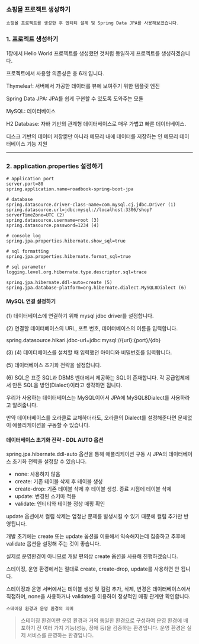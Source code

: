 ### 쇼핑몰 프로젝트 생성하기

```
쇼핑몰 프로젝트를 생성한 후 엔티티 설계 및 Spring Data JPA를 사용해보겠습니다.
```

### 1. 프로젝트 생성하기

1장에서 Hello World 프로젝트를 생성했던 것처럼 동일하게 프로젝트를 생성하겠습니다.

프로젝트에서 사용할 의존성은 총 6개 입니다.

Thymeleaf: 서버에서 가공한 데이터를 뷰에 보여주기 위한 템플릿 엔진

Spring Data JPA: JPA를 쉽게 구현할 수 있도록 도와주는 모듈

MySQL: 데이터베이스

H2 Database: 자바 기반의 관계형 데이터베이스로 매우 가볍고 빠른 데이터베이스.

디스크 기반의 데이터 저장뿐만 아니라 메모리 내에 데이터를 저장하는 인 메모리 데이터베이스 기능 지원

---

### 2. application.properties 설정하기

```
# application port
server.port=80
spring.application.name=roadbook-spring-boot-jpa

# database
spring.datasource.driver-class-name=com.mysql.cj.jdbc.Driver (1)
spring.datasource.url=jdbc:mysql://localhost:3306/shop?serverTimeZone=UTC (2)
spring.datasource.username=root (3)
spring.datasource.password=1234 (4)

# console log
spring.jpa.properties.hibernate.show_sql=true

# sql formatting
spring.jpa.properties.hibernate.format_sql=true

# sql parameter
logging.level.org.hibernate.type.descriptor.sql=trace

spring.jpa.hibernate.ddl-auto=create (5)
spring.jpa.database-platform=org.hibernate.dialect.MySQL8Dialect (6)
```

#### MySQL 연결 설정하기

(1) 데이터베이스에 연결하기 위해 mysql jdbc driver를 설정합니다.

(2) 연결할 데이터베이스의 URL, 포트 번호, 데이터베이스의 이름을 입력합니다.

spring.datasource.hikari.jdbc-url=jdbc:mysql://{url}:{port}/{db}

(3) (4) 데이터베이스를 설치할 때 입력했던 아이디와 비밀번호를 입력합니다.

(5) 데이터베이스 초기화 전략을 설정합니다.

(6) SQL은 표준 SQL과 DBMS 벤더에서 제공하는 SQL이 존재합니다. 각 공급업체에서 만든 SQL을 방언(Dialect)이라고 생각하면 됩니다.

우리가 사용하는 데이터베이스는 MySQL이어서 JPA에 MySQL8Dialect를 사용하라고 알려줍니다.

만약 데이터베이스를 오라클로 교체하더라도, 오라클의 Dialect를 설정해준다면 문제없이 애플리케이션을 구동할 수 있습니다.

#### 데이터베이스 초기화 전략 - DDL AUTO 옵션

spring.jpa.hibernate.ddl-auto 옵션을 통해 애플리케이션 구동 시 JPA의 데이터베이스 초기화 전략을 설정할 수 있습니다.

* none: 사용하지 않음
* create: 기존 테이블 삭제 후 테이블 생성
* create-drop: 기존 테이블 삭제 후 테이블 생성. 종료 시점에 테이블 삭제
* update: 변경된 스키마 적용
* validate: 엔티티와 테이블 정상 매핑 확인

update 옵션에서 컬럼 삭제는 엄청난 문제를 발생시킬 수 있기 때문에 컬럼 추가만 반영됩니다. 

개발 초기에는 create 또는 update 옵션을 이용해서 익숙해지는데 집중하고 추후에 validate 옵션을 설정해 주는 것이 좋습니다. 

실제로 운영환경이 아니므로 개발 편의상 create 옵션을 사용해 진행하겠습니다.

스테이징, 운영 환경에서는 절대로 create, create-drop, update를 사용하면 안 됩니다. 

스테이징과 운영 서버에서는 테이블 생성 및 컬럼 추가, 삭제, 변경은 데이터베이스에서 직접하며, none을 사용하거나 validate를 이용하여 정상적인 매핑 관계만 확인합니다.

`스테이징 환경과 운영 환경의 의미`

> 스테이징 환경이란 운영 환경과 거의 동일한 환경으로 구성하여 운영 환경에 배포하기 전 여러 가지 기능(성능, 장애 등)을 검증하는 환경입니다. 운영 환경은 실제 서비스를 운영하는 환경입니다.
